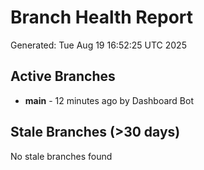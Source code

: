 # Branch Health Report
Generated: Tue Aug 19 16:52:25 UTC 2025

## Active Branches
- **main** - 12 minutes ago by Dashboard Bot

## Stale Branches (>30 days)
No stale branches found
